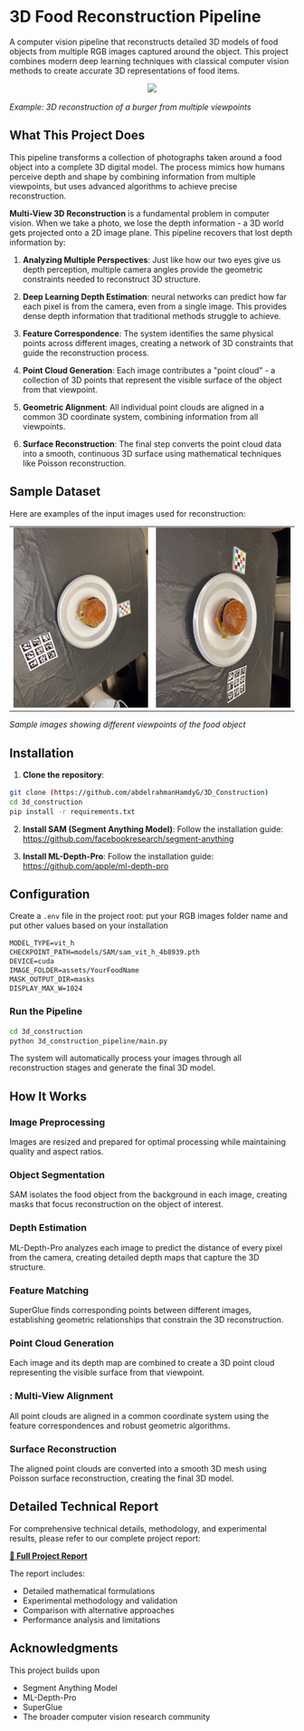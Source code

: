 # 3D Food Reconstruction Pipeline

A computer vision pipeline that reconstructs detailed 3D models of food objects from multiple RGB images captured around the object. This project combines modern deep learning techniques with classical computer vision methods to create accurate 3D representations of food items.

<p align="center">
  <img src="https://github.com/abdelrahmanHamdyG/3D_Construction/blob/master/github_assets/22_images_allignment-ezgif.com-video-to-gif-converter.gif?raw=true" width="400"/>
</p>


*Example: 3D reconstruction of a burger from multiple viewpoints*

## What This Project Does

This pipeline transforms a collection of photographs taken around a food object into a complete 3D digital model. The process mimics how humans perceive depth and shape by combining information from multiple viewpoints, but uses advanced algorithms to achieve precise reconstruction.



**Multi-View 3D Reconstruction** is a fundamental problem in computer vision. When we take a photo, we lose the depth information - a 3D world gets projected onto a 2D image plane. This pipeline recovers that lost depth information by:

1. **Analyzing Multiple Perspectives**: Just like how our two eyes give us depth perception, multiple camera angles provide the geometric constraints needed to reconstruct 3D structure.

2. **Deep Learning Depth Estimation**: neural networks can predict how far each pixel is from the camera, even from a single image. This provides dense depth information that traditional methods struggle to achieve.

3. **Feature Correspondence**: The system identifies the same physical points across different images, creating a network of 3D constraints that guide the reconstruction process.

4. **Point Cloud Generation**: Each image contributes a "point cloud" - a collection of 3D points that represent the visible surface of the object from that viewpoint.

5. **Geometric Alignment**: All individual point clouds are aligned in a common 3D coordinate system, combining information from all viewpoints.

6. **Surface Reconstruction**: The final step converts the point cloud data into a smooth, continuous 3D surface using mathematical techniques like Poisson reconstruction.


## Sample Dataset

Here are examples of the input images used for reconstruction:

<table>
  <tr>
    <td><img src="https://github.com/abdelrahmanHamdyG/3D_Construction/blob/master/github_assets/Dataset-Burger_1.jpg?raw=true" width="300"/></td>
    <td><img src="https://github.com/abdelrahmanHamdyG/3D_Construction/blob/master/github_assets/Dataset-Burger_2.jpg?raw=true" width="300"/></td>
  </tr>
</table>

*Sample images showing different viewpoints of the food object*

## Installation
1. **Clone the repository**:
```bash
git clone (https://github.com/abdelrahmanHamdyG/3D_Construction)
cd 3d_construction
pip install -r requirements.txt
```

2. **Install SAM (Segment Anything Model)**:
Follow the installation guide: https://github.com/facebookresearch/segment-anything

3. **Install ML-Depth-Pro**:
Follow the installation guide: https://github.com/apple/ml-depth-pro

## Configuration

Create a `.env` file in the project root:
put your RGB images folder name 
and put other values based on your installation 
```env
MODEL_TYPE=vit_h
CHECKPOINT_PATH=models/SAM/sam_vit_h_4b8939.pth
DEVICE=cuda
IMAGE_FOLDER=assets/YourFoodName
MASK_OUTPUT_DIR=masks
DISPLAY_MAX_W=1024
```


### Run the Pipeline
```bash
cd 3d_construction
python 3d_construction_pipeline/main.py
```

The system will automatically process your images through all reconstruction stages and generate the final 3D model.

## How It Works

###  Image Preprocessing
Images are resized and prepared for optimal processing while maintaining quality and aspect ratios.

###  Object Segmentation
SAM  isolates the food object from the background in each image, creating  masks that focus reconstruction on the object of interest.

### Depth Estimation
ML-Depth-Pro analyzes each image to predict the distance of every pixel from the camera, creating detailed depth maps that capture the 3D structure.

###  Feature Matching
SuperGlue finds corresponding points between different images, establishing geometric relationships that constrain the 3D reconstruction.

###  Point Cloud Generation
Each image and its depth map are combined to create a 3D point cloud representing the visible surface from that viewpoint.

### : Multi-View Alignment
All point clouds are aligned in a common coordinate system using the feature correspondences and robust geometric algorithms.

###  Surface Reconstruction
The aligned point clouds are converted into a smooth 3D mesh using Poisson surface reconstruction, creating the final 3D model.


## Detailed Technical Report

For comprehensive technical details, methodology, and experimental results, please refer to our complete project report:

**[📄 Full Project Report](https://drive.google.com/file/d/19eQZyZglpFhFLolu9x1D3EyblrnUnhlh/view?usp=sharing)**

The report includes:
- Detailed mathematical formulations
- Experimental methodology and validation
- Comparison with alternative approaches
- Performance analysis and limitations


## Acknowledgments

This project builds upon 
- Segment Anything Model
- ML-Depth-Pro
- SuperGlue
- The broader computer vision research community

